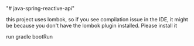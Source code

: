 "# java-spring-reactive-api" 

this project uses lombok, so if you see compilation issue in the IDE, it might be because you don't have the lombok plugin installed. Please install it

run gradle bootRun